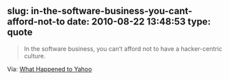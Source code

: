 slug: in-the-software-business-you-cant-afford-not-to
date: 2010-08-22 13:48:53
type: quote
---

> In the software business, you can’t afford not to have a hacker-centric culture.

Via: [What Happened to Yahoo](http://www.paulgraham.com/yahoo.html)

